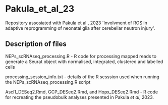 # Pakula_et_al_23
Repository assosiated with Pakula et al., 2023 'Involvment of ROS in adaptive reprogramming of neonatal glia after cerebellar neutron injury'.

## Description of files
NEPs_scRNAseq_processing.R - R code for processing mapped reads to generate a Seurat object with normalised, integrated, clustered and labelled cells

processing_session_info.txt - details of the R sesssion used when running the NEPs_scRNAseq_processing.R script

Ascl1_DESeq2.Rmd, GCP_DESeq2.Rmd, and Hopx_DESeq2.Rmd - R code for recreating the pseudobulk analyses presented in Pakula _et al_, 2023.

